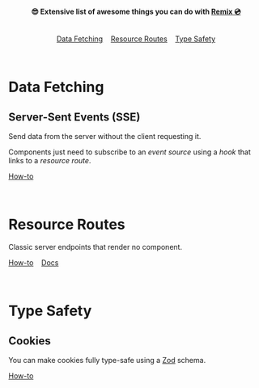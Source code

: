 <div align="center">
	<b>😎 Extensive list of awesome things you can do with <a href="https://remix.run">Remix 💿</a></b>
</div>

<br />

<p align="center">
	<a href="#data-fetching">Data Fetching</a>&nbsp;&nbsp;&nbsp;
	<a href="#resource-routes">Resource Routes</a>&nbsp;&nbsp;&nbsp;
	<a href="#type-safety">Type Safety</a>
</p>

<br />

# Data Fetching

## Server-Sent Events (SSE)
Send data from the server without the client requesting it.

Components just need to subscribe to an *event source* using a *hook* that links to a *resource route*.

<p>
	<a href="https://github.com/sergiodxa/remix-utils/#server-sent-events">How-to</a>
</p>

<br />

# Resource Routes
Classic server endpoints that render no component.
<p>
	<a href="https://remix.run/docs/en/v1/guides/resource-routes#handling-different-request-methods">How-to</a>&nbsp;&nbsp;&nbsp;
	<a href="https://remix.run/docs/en/v1/guides/resource-routes">Docs</a>
</p>



<br />

# Type Safety

## Cookies
You can make cookies fully type-safe using a [Zod](https://zod.dev) schema.
<p>
	<a href="https://github.com/sergiodxa/remix-utils/#typed-cookies">How-to</a>
</p>
